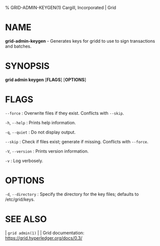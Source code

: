 % GRID-ADMIN-KEYGEN(1) Cargill, Incorporated | Grid

<!--
  Copyright 2022 Cargill Incorporated
  Licensed under Creative Commons Attribution 4.0 International License
  https://creativecommons.org/licenses/by/4.0/
-->

NAME
====

**grid-admin-keygen** - Generates keys for gridd to use to sign transactions
and batches.

SYNOPSIS
========

**grid admin keygen** \[**FLAGS**\] \[**OPTIONS**\]

FLAGS
=====

`--force`
: Overwrite files if they exist. Conflicts with `--skip`.

`-h`, `--help`
: Prints help information.

`-q`, `--quiet`
: Do not display output.

`--skip`
: Check if files exist; generate if missing. Conflicts with `--force`.

`-V`, `--version`
: Prints version information.

`-v`
: Log verbosely.

OPTIONS
=======

`-d`, `--directory`
: Specify the directory for the key files;
  defaults to /etc/grid/keys.

SEE ALSO
========
| `grid admin(1)`
|
| Grid documentation: https://grid.hyperledger.org/docs/0.3/
